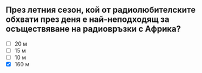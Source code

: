 ## През летния сезон, кой от радиолюбителските обхвати през деня е най-неподходящ за осъществяване на радиовръзки с Африка?

<!-- Верният отговор е отбелязан с [X] -->

- [ ] 20 м
- [ ] 15 м
- [ ] 10 м
- [X] 160 м
